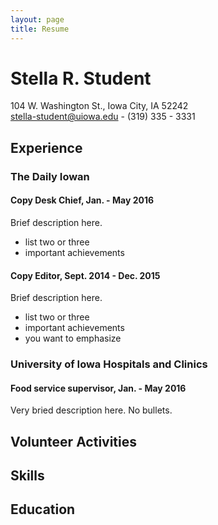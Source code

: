 ```yaml
---
layout: page
title: Resume
---
```


# Stella R. Student
104 W. Washington St., Iowa City, IA 52242  
[stella-student@uiowa.edu](mailto:stella-student@uiowa.edu) - (319) 335 - 3331

## Experience

### The Daily Iowan
#### Copy Desk Chief, Jan. - May 2016
Brief description here.    

* list two or three
* important achievements

#### Copy Editor, Sept. 2014 - Dec. 2015
Brief description here.    

* list two or three
* important achievements
* you want to emphasize


### University of Iowa Hospitals and Clinics
#### Food service supervisor, Jan. - May 2016
Very bried description here. No bullets.  


## Volunteer Activities


## Skills

## Education
